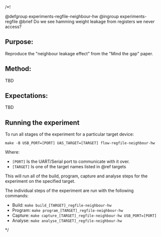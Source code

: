 /*!

@defgroup experiments-regfile-neighbour-hw
@ingroup  experiments-regfile
@brief Do we see hamming weight leakage from registers we never access?

## Purpose:

Reproduce the "neighbour leakage effect" from the "Mind the gap" paper.

## Method:

TBD

## Expectations:

TBD

## Running the experiment

To run all stages of the experiment for a particular target device:

```
make -B USB_PORT=[PORT] UAS_TARGET=[TARGET] flow-regfile-neighbour-hw
```

Where:
- `[PORT]` Is the UART/Serial port to communicate with it over.
- `[TARGET]` Is one of the target names listed in @ref targets

This will run all of the build, program, capture and analyse steps for
the experiment on the specified target.

The individual steps of the experiment are run with the following commands:

- Build: `make build_[TARGET]_regfile-neighbour-hw`
- Program: `make program_[TARGET]_regfile-neighbour-hw`
- Capture: `make capture_[TARGET]_regfile-neighbour-hw USB_PORT=[PORT]`
- Analyse: `make analyse_[TARGET]_regfile-neighbour-hw`

*/
